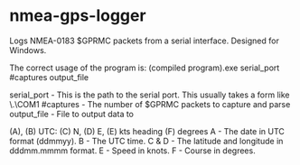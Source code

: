 # nmea-gps-logger
Logs NMEA-0183 $GPRMC packets from a serial interface. Designed for Windows.

The correct usage of the program is:
(compiled program).exe serial_port #captures output_file

serial_port - This is the path to the serial port. This usually takes a form like \\.\COM1
#captures - The number of $GPRMC packets to capture and parse
output_file - File to output data to

(A), (B) UTC: (C) N, (D) E, (E) kts heading (F) degrees
A - The date in UTC format (ddmmyy).
B - The UTC time.
C & D - The latitude and longitude in dddmm.mmmm format.
E - Speed in knots.
F - Course in degrees.
